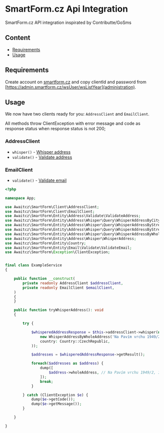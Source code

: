 # SmartForm.cz Api Integration

SmartForm.cz API integration inspirated by Contributte/GoSms

## Content

- [Requirements](#requirements)
- [Usage](#usage)


## Requirements

Create account on [smartform.cz](https://admin.smartform.cz/user/create) and copy clientId and password from [https://admin.smartform.cz/wsUser/wsListYear](administration).


## Usage

We now have two clients ready for you: `AddressClient` and `EmailClient`.

All methods throw ClientException with error message and code as response status when response status is not 200;

### AddressClient

* `whisper()` - [Whisper address](https://www.smartform.cz/dokumentace/smartform-api/validace-adres/zakladni-informace/)
* `validate()` - [Validate address](https://www.smartform.cz/dokumentace/smartform-api/naseptavani-adres/zakladni-informace/)

### EmailClient

* `validate()` - [Validate email](https://www.smartform.cz/dokumentace/smartform-api/validace-e-mailu/zakladni-informace/)

```php
<?php

namespace App;

use Awaitcz\SmartForm\Client\AddressClient;
use Awaitcz\SmartForm\Client\EmailClient;
use Awaitcz\SmartForm\Entity\Address\Validate\ValidateAddress;
use Awaitcz\SmartForm\Entity\Address\Whisper\Query\WhisperAddressByCityAndDistrict;
use Awaitcz\SmartForm\Entity\Address\Whisper\Query\WhisperAddressByStreetAndNumberCityPostCode;
use Awaitcz\SmartForm\Entity\Address\Whisper\Query\WhisperAddressByStreetNumberCityPostCode;
use Awaitcz\SmartForm\Entity\Address\Whisper\Query\WhisperAddressByWholeAddress;
use Awaitcz\SmartForm\Entity\Address\Whisper\WhisperAddress;
use Awaitcz\SmartForm\Entity\Country;
use Awaitcz\SmartForm\Entity\Email\Validate\ValidateEmail;
use Awaitcz\SmartForm\Exception\ClientException;


final class ExampleService
{

	public function __construct(
		private readonly AddressClient $addressClient,
		private readonly EmailClient $emailClient,
	)
	{
	}

	public function tryWhisperAddress(): void
	{

		try {

			$whisperedAddressResponse = $this->addressClient->whisper(new WhisperAddress(
				new WhisperAddressByWholeAddress('Na Pavím vrchu 1949/2'),
				country: Country::CzechRepublic,
			));

			$addresses = $whisperedAddressResponse->getResult();

			foreach($addresses as $address) {
				dump([
					$address->wholeAddress, // Na Pavím vrchu 1949/2, 15000 Praha 5 - Smíchov
				]);
				break;
			}

		} catch (ClientException $e) {
			dump($e->getCode());
			dump($e->getMessage());
		}

	}

}
```
